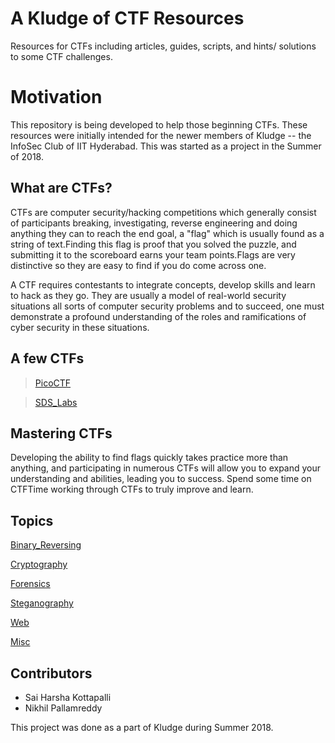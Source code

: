 ﻿# A Kludge of CTF Resources
Resources for CTFs including articles, guides, scripts, and hints/ solutions to some CTF challenges.

# Motivation
This repository is being developed to help those beginning CTFs. These resources were initially intended for the newer members of Kludge -- the InfoSec Club of IIT Hyderabad. This was started as a project in the Summer of 2018.

## What are CTFs?
CTFs are computer security/hacking competitions which generally consist of participants breaking, investigating, reverse engineering and doing anything they can to reach the end goal, a "flag" which is usually found as a string of text.Finding this flag is proof that you solved the puzzle, and submitting it to the scoreboard earns your team points.Flags are very distinctive so they are easy to find if you do come across one.

A CTF requires contestants to integrate concepts, develop skills and learn to hack as they go. They are usually a model of real-world security situations all sorts of computer security problems and to succeed, one must demonstrate a profound understanding of the roles and ramifications of cyber security in these situations. 


## A few CTFs 
> [PicoCTF](https://picoctf.com/)

> [SDS_Labs](https://backdoor.sdslabs.co/)

## Mastering CTFs
Developing the ability to find flags quickly takes practice more than anything, and participating in numerous CTFs will allow you to expand your understanding and abilities, leading you to success. Spend some time on CTFTime working through CTFs to truly improve and learn.

## Topics
[Binary_Reversing](TypesOfCTFs/Binary_Reversing/)

[Cryptography](TypesOfCTFs/Cryptography/)

[Forensics](TypesOfCTFs/Forensics/)

[Steganography](TypesOfCTFs/Steganography/)

[Web](TypesOfCTFs/Web/)

[Misc](TypesOfCTFs/Misc/)

## Contributors
* Sai Harsha Kottapalli
* Nikhil Pallamreddy  
  
This project was done as a part of Kludge during Summer 2018.

